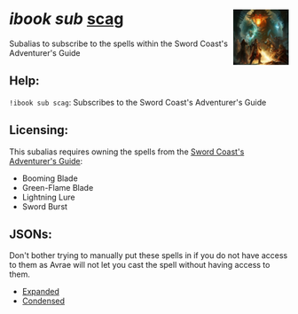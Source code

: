 <h1><i>ibook sub</i> <u>scag</u><img align="right" src="../../../../Images/scag.png" width="100px"></h1>

Subalias to subscribe to the spells within the Sword Coast's Adventurer's Guide

## Help:
`!ibook sub scag`: Subscribes to the Sword Coast's Adventurer's Guide

## Licensing:
This subalias requires owning the spells from the [Sword Coast's Adventurer's Guide](https://www.dndbeyond.com/sources/scag):
- Booming Blade
- Green-Flame Blade
- Lightning Lure
- Sword Burst

## JSONs:
Don't bother trying to manually put these spells in if you do not have access to them as Avrae will not let you cast the spell without having access to them.

- [Expanded](https://raw.githubusercontent.com/SethHartman13/Magic-Book-Library/main/Code/Aliases/ibook/sub/scag/jsons/sword_coast_adventurers_guide.json)
- [Condensed](https://raw.githubusercontent.com/SethHartman13/Magic-Book-Library/main/Code/Aliases/ibook/sub/scag/jsons/scag.json)